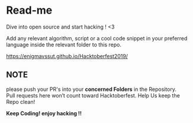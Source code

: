 <h1>Read-me</h1>
Dive into open source and start hacking ! &lt;3

Add any relevant algorithm, script or a cool code snippet in your preferred language inside the relevant folder to this repo.

https://enigmavssut.github.io/Hacktoberfest2019/

<h2>NOTE</h2>

please push your PR's into your <b>concerned Folders</b> in the Repository.<br>
Pull requests here won’t count toward Hacktoberfest.
Help Us keep the Repo clean!<br> 

<b>Keep Coding!<b>
<b>enjoy hacking !!<b>
